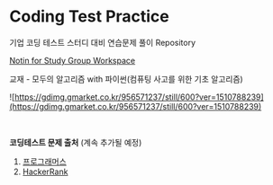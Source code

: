 # Coding Test Practice

기업 코딩 테스트 스터디 대비 연습문제 풀이 Repository<br>

[Notin for Study Group Workspace](https://www.notion.so/Notice-a3bb53f15d24455593f671a9f98cbdc3)<br>


교재 - 모두의 알고리즘 with 파이썬(컴퓨팅 사고를 위한 기초 알고리즘)

![https://gdimg.gmarket.co.kr/956571237/still/600?ver=1510788239](https://gdimg.gmarket.co.kr/956571237/still/600?ver=1510788239)

<br>

**코딩테스트 문제 출처** (계속 추가될 예정)

1. [프로그래머스](https://programmers.co.kr/)<br>
2. [HackerRank](https://www.hackerrank.com/domains/algorithms)<br>
